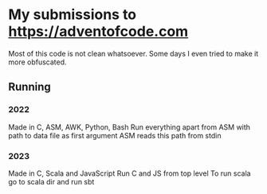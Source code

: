 # My submissions to https://adventofcode.com
Most of this code is not clean whatsoever.
Some days I even tried to make it more obfuscated.
## Running
### 2022
Made in C, ASM, AWK, Python, Bash
Run everything apart from ASM with path to data file as first argument
ASM reads this path from stdin
### 2023
Made in C, Scala and JavaScript
Run C and JS from top level
To run scala go to scala dir and run sbt
